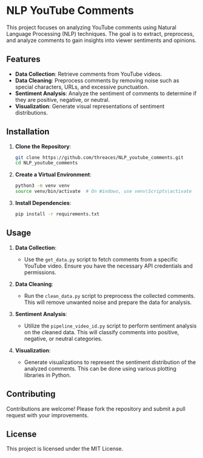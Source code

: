 # NLP YouTube Comments

This project focuses on analyzing YouTube comments using Natural Language Processing (NLP) techniques. The goal is to extract, preprocess, and analyze comments to gain insights into viewer sentiments and opinions.

## Features

- **Data Collection**: Retrieve comments from YouTube videos.
- **Data Cleaning**: Preprocess comments by removing noise such as special characters, URLs, and excessive punctuation.
- **Sentiment Analysis**: Analyze the sentiment of comments to determine if they are positive, negative, or neutral.
- **Visualization**: Generate visual representations of sentiment distributions.

## Installation

1. **Clone the Repository**:

   ```bash
   git clone https://github.com/threaces/NLP_youtube_comments.git
   cd NLP_youtube_comments
   ```

2. **Create a Virtual Environment**:

   ```bash
   python3 -m venv venv
   source venv/bin/activate  # On Windows, use venv\Scripts\activate
   ```

3. **Install Dependencies**:

   ```bash
   pip install -r requirements.txt
   ```

## Usage

1. **Data Collection**:

   - Use the `get_data.py` script to fetch comments from a specific YouTube video. Ensure you have the necessary API credentials and permissions.

2. **Data Cleaning**:

   - Run the `clean_data.py` script to preprocess the collected comments. This will remove unwanted noise and prepare the data for analysis.

3. **Sentiment Analysis**:

   - Utilize the `pipeline_video_id.py` script to perform sentiment analysis on the cleaned data. This will classify comments into positive, negative, or neutral categories.

4. **Visualization**:

   - Generate visualizations to represent the sentiment distribution of the analyzed comments. This can be done using various plotting libraries in Python.

## Contributing

Contributions are welcome! Please fork the repository and submit a pull request with your improvements.

## License

This project is licensed under the MIT License.

